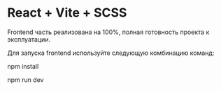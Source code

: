 # React + Vite + SCSS

Frontend часть реализована на 100%, полная готовность проекта к эксплуатации.

Для запуска frontend используйте следующую комбинацию команд:

npm install

npm run dev

